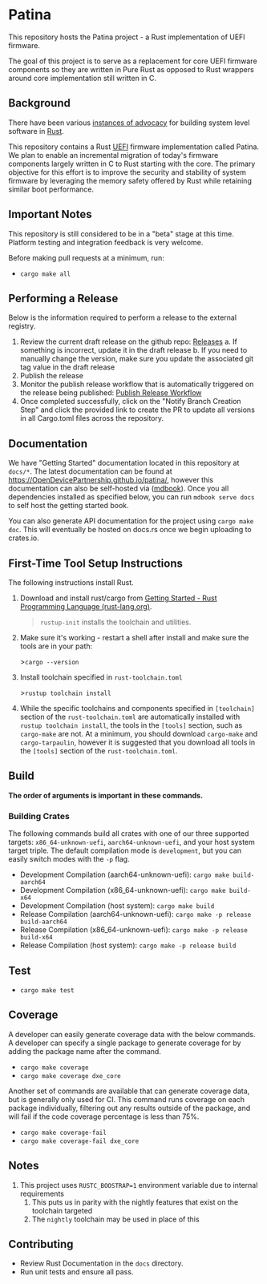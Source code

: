 
# Patina

This repository hosts the Patina project - a Rust implementation of UEFI firmware.

The goal of this project is to serve as a replacement for core UEFI firmware components so they are written in Pure
Rust as opposed to Rust wrappers around core implementation still written in C.

## Background

There have been various [instances of advocacy](https://msrc-blog.microsoft.com/2019/11/07/using-rust-in-windows/) for
building system level software in [Rust](https://www.rust-lang.org/).

This repository contains a Rust [UEFI](https://uefi.org/) firmware implementation called Patina. We plan to enable an
incremental migration of today's firmware components largely written in C to Rust starting with the core. The primary
objective for this effort is to improve the security and stability of system firmware by leveraging the memory safety
offered by Rust while retaining similar boot performance.

## Important Notes

This repository is still considered to be in a "beta" stage at this time. Platform testing and integration feedback
is very welcome.

Before making pull requests at a minimum, run:

- `cargo make all`

## Performing a Release

Below is the information required to perform a release to the external registry.

1. Review the current draft release on the github repo: [Releases](https://github.com/OpenDevicePartnership/patina/releases)
   a. If something is incorrect, update it in the draft release
   b. If you need to manually change the version, make sure you update the associated git tag value in the draft release
2. Publish the release
3. Monitor the publish release workflow that is automatically triggered on the release being published:
   [Publish Release Workflow](https://github.com/OpenDevicePartnership/patina/actions/workflows/publish-release.yml)
4. Once completed successfully, click on the  "Notify Branch Creation Step" and click the provided link to create the
   PR to update all versions in all Cargo.toml files across the repository.

## Documentation

We have "Getting Started" documentation located in this repository at `docs/*`. The latest documentation can be found
at <https://OpenDevicePartnership.github.io/patina/>, however this documentation can also be self-hosted via
([mdbook](https://github.com/rust-lang/mdBook)). Once you all dependencies installed as specified below, you can run
`mdbook serve docs` to self host the getting started book.

You can also generate API documentation for the project using `cargo make doc`. This will eventually be hosted on
docs.rs once we begin uploading to crates.io.

## First-Time Tool Setup Instructions

The following instructions install Rust.

1. Download and install rust/cargo from [Getting Started - Rust Programming Language (rust-lang.org)](https://www.rust-lang.org/learn/get-started).
   > `rustup-init` installs the toolchain and utilities.

2. Make sure it's working - restart a shell after install and make sure the tools are in your path:

   \>`cargo --version`

3. Install toolchain specified in `rust-toolchain.toml`

   \>`rustup toolchain install`

4. While the specific toolchains and components specified in `[toolchain]` section of the `rust-toolchain.toml` are
automatically installed with `rustup toolchain install`, the tools in the `[tools]` section, such as `cargo-make`
are not. At a minimum, you should download `cargo-make` and `cargo-tarpaulin`, however it is suggested that you
download all tools in the `[tools]` section of the `rust-toolchain.toml`.

## Build

**The order of arguments is important in these commands.**

### Building Crates

The following commands build all crates with one of our three supported targets: `x86_64-unknown-uefi`,
`aarch64-unknown-uefi`, and your host system target triple. The default compilation mode is `development`, but you can
easily switch modes with the `-p` flag.

- Development Compilation (aarch64-unknown-uefi): `cargo make build-aarch64`
- Development Compilation (x86_64-unknown-uefi): `cargo make build-x64`
- Development Compilation (host system): `cargo make build`
- Release Compilation (aarch64-unknown-uefi): `cargo make -p release build-aarch64`
- Release Compilation (x86_64-unknown-uefi): `cargo make -p release build-x64`
- Release Compilation (host system): `cargo make -p release build`

## Test

- `cargo make test`

## Coverage

A developer can easily generate coverage data with the below commands. A developer can specify a single package
to generate coverage for by adding the package name after the command.

- `cargo make coverage`
- `cargo make coverage dxe_core`

Another set of commands are available that can  generate coverage data, but is generally only used for CI.
This command runs coverage on each package individually, filtering out any results outside of the package,
and will fail if the code coverage percentage is less than 75%.

- `cargo make coverage-fail`
- `cargo make coverage-fail dxe_core`

## Notes

1. This project uses `RUSTC_BOOSTRAP=1` environment variable due to internal requirements
   1. This puts us in parity with the nightly features that exist on the toolchain targeted
   2. The `nightly` toolchain may be used in place of this

## Contributing

- Review Rust Documentation in the `docs` directory.
- Run unit tests and ensure all pass.
